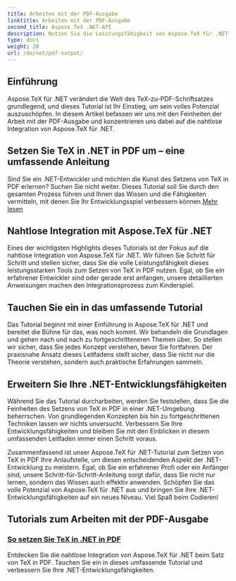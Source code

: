 ```yaml
---
title: Arbeiten mit der PDF-Ausgabe
linktitle: Arbeiten mit der PDF-Ausgabe
second_title: Aspose.TeX .NET-API
description: Nutzen Sie die Leistungsfähigkeit von Aspose.TeX für .NET mit unserem umfassenden Tutorial zum Setzen von TeX in PDF. Erweitern Sie Ihre .NET-Entwicklungsfähigkeiten durch nahtlose Integration.
type: docs
weight: 28
url: /de/net/pdf-output/
---
```

## Einführung

Aspose.TeX für .NET verändert die Welt des TeX-zu-PDF-Schriftsatzes grundlegend, und dieses Tutorial ist Ihr Einstieg, um sein volles Potenzial auszuschöpfen. In diesem Artikel befassen wir uns mit den Feinheiten der Arbeit mit der PDF-Ausgabe und konzentrieren uns dabei auf die nahtlose Integration von Aspose.TeX für .NET.

## Setzen Sie TeX in .NET in PDF um – eine umfassende Anleitung

Sind Sie ein .NET-Entwickler und möchten die Kunst des Setzens von TeX in PDF erlernen? Suchen Sie nicht weiter. Dieses Tutorial soll Sie durch den gesamten Prozess führen und Ihnen das Wissen und die Fähigkeiten vermitteln, mit denen Sie Ihr Entwicklungsspiel verbessern können.[Mehr lesen](./typeset-tex-to-pdf/)

## Nahtlose Integration mit Aspose.TeX für .NET

Eines der wichtigsten Highlights dieses Tutorials ist der Fokus auf die nahtlose Integration von Aspose.TeX für .NET. Wir führen Sie Schritt für Schritt und stellen sicher, dass Sie die volle Leistungsfähigkeit dieses leistungsstarken Tools zum Setzen von TeX in PDF nutzen. Egal, ob Sie ein erfahrener Entwickler sind oder gerade erst anfangen, unsere detaillierten Anweisungen machen den Integrationsprozess zum Kinderspiel.

## Tauchen Sie ein in das umfassende Tutorial

Das Tutorial beginnt mit einer Einführung in Aspose.TeX für .NET und bereitet die Bühne für das, was noch kommt. Wir behandeln die Grundlagen und gehen nach und nach zu fortgeschritteneren Themen über. So stellen wir sicher, dass Sie jedes Konzept verstehen, bevor Sie fortfahren. Der praxisnahe Ansatz dieses Leitfadens stellt sicher, dass Sie nicht nur die Theorie verstehen, sondern auch praktische Erfahrungen sammeln.

## Erweitern Sie Ihre .NET-Entwicklungsfähigkeiten

Während Sie das Tutorial durcharbeiten, werden Sie feststellen, dass Sie die Feinheiten des Setzens von TeX in PDF in einer .NET-Umgebung beherrschen. Von grundlegenden Konzepten bis hin zu fortgeschrittenen Techniken lassen wir nichts unversucht. Verbessern Sie Ihre Entwicklungsfähigkeiten und bleiben Sie mit den Einblicken in diesem umfassenden Leitfaden immer einen Schritt voraus.

Zusammenfassend ist unser Aspose.TeX für .NET-Tutorial zum Setzen von TeX in PDF Ihre Anlaufstelle, um diesen entscheidenden Aspekt der .NET-Entwicklung zu meistern. Egal, ob Sie ein erfahrener Profi oder ein Anfänger sind, unsere Schritt-für-Schritt-Anleitung sorgt dafür, dass Sie nicht nur lernen, sondern das Wissen auch effektiv anwenden. Schöpfen Sie das volle Potenzial von Aspose.TeX für .NET aus und bringen Sie Ihre .NET-Entwicklungsfähigkeiten auf ein neues Niveau. Viel Spaß beim Codieren!
## Tutorials zum Arbeiten mit der PDF-Ausgabe
### [So setzen Sie TeX in .NET in PDF](./typeset-tex-to-pdf/)
Entdecken Sie die nahtlose Integration von Aspose.TeX für .NET beim Satz von TeX in PDF. Tauchen Sie ein in dieses umfassende Tutorial und verbessern Sie Ihre .NET-Entwicklungsfähigkeiten.